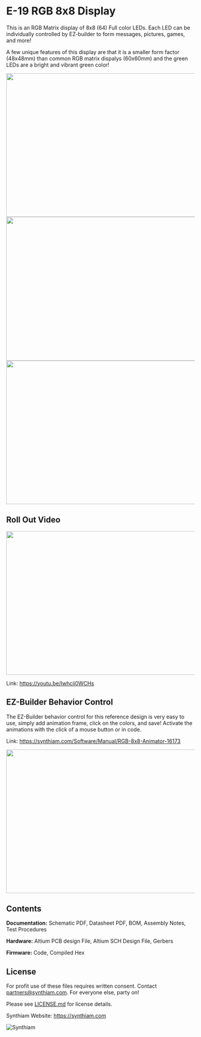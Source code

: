 # E-19 RGB 8x8 Display

This is an RGB Matrix display of 8x8 (64) Full color LEDs. Each LED can be individually controlled by EZ-builder to form messages, pictures, games, and more!

A few unique features of this display are that it is a smaller form factor (48x48mm) than common RGB matrix dispalys (60x60mm) and the green LEDs are a bright and vibrant green color!


<p align="center">
<img src="https://live.staticflickr.com/65535/33867577668_3501be2fde_k.jpg" width="683" height="383">
<img src="https://live.staticflickr.com/65535/32801182037_fcb34d834e_k.jpg" width="683" height="383">
<img src="https://www.ez-robot.com/Shop/Images/Products/52.jpg" width="683" height="383"></p>

## Roll Out Video

<p align="center">
<a href=https://youtu.be/Iwhcii0WCHs><img src="https://media.giphy.com/media/SYWj5thk1iR8p5mULy/giphy.gif" width="683" height="383"></a></p>

Link: https://youtu.be/Iwhcii0WCHs

## EZ-Builder Behavior Control

The EZ-Builder behavior control for this reference design is very easy to use, simply add animation frame, click on the colors, and save! Activate the animations with the click of a mouse button or in code. 

Link: https://synthiam.com/Software/Manual/RGB-8x8-Animator-16173

<p align="center"><a href=https://synthiam.com/Software/Manual/RGB-8x8-Animator-16173><img src="https://live.staticflickr.com/65535/48718203842_73170065c7_n.jpg" width="683" height="383"></a></p>

## Contents

**Documentation:** Schematic PDF, Datasheet PDF, BOM, Assembly Notes, Test Procedures

**Hardware:** Altium PCB design File, Altium SCH Design File, Gerbers

**Firmware:** Code, Compiled Hex

## License

For profit use of these files requires written consent. Contact partners@synthiam.com. For everyone else, party on!

Please see [LICENSE.md](https://github.com/synthiam/E-19_RGB_8x8_Display/blob/master/LICENSE.md) for license details.

Synthiam Website: https://synthiam.com

![Synthiam](https://live.staticflickr.com/65535/47791527651_358dffb302_m.jpg)
